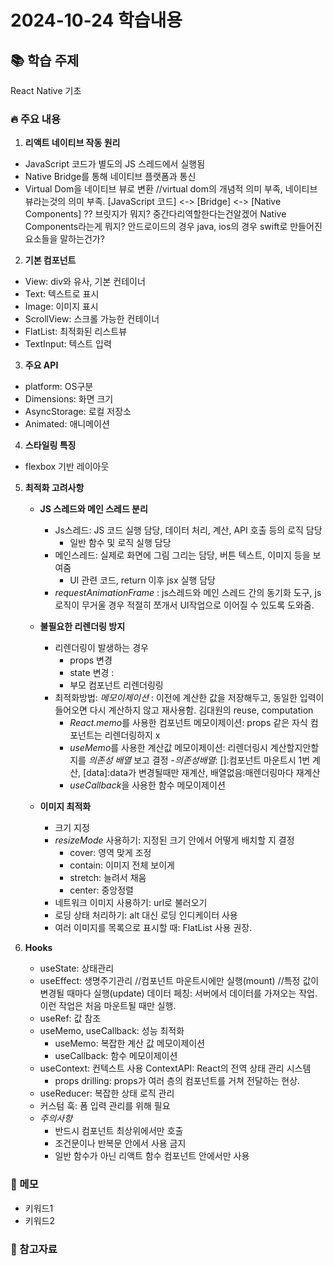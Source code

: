 # 2024-10-24 학습내용

## 📚 학습 주제

React Native 기초

### 🔥 주요 내용

1. **리액트 네이티브 작동 원리**

- JavaScript 코드가 별도의 JS 스레드에서 실행됨
- Native Bridge를 통해 네이티브 플랫폼과 통신
- Virtual Dom을 네이티브 뷰로 변환 //virtual dom의 개념적 의미 부족, 네이티브 뷰라는것의 의미 부족.
  [JavaScript 코드] <-> [Bridge] <-> [Native Components] ?? 브릿지가 뭐지? 중간다리역할한다는건알겠어 Native Components라는게 뭐지? 안드로이드의 경우 java, ios의 경우 swift로 만들어진 요소들을 말하는건가?

2. **기본 컴포넌트**

- View: div와 유사, 기본 컨테이너
- Text: 텍스트로 표시
- Image: 이미지 표시
- ScrollView: 스크롤 가능한 컨테이너
- FlatList: 최적화된 리스트뷰
- TextInput: 텍스트 입력

3. **주요 API**

- platform: OS구분
- Dimensions: 화면 크기
- AsyncStorage: 로컬 저장소
- Animated: 애니메이션

4. **스타일링 특징**

- flexbox 기반 레이아웃

5. **최적화 고려사항**

   - **JS 스레드와 메인 스레드 분리**

     - Js스레드: JS 코드 실행 담당, 데이터 처리, 계산, API 호출 등의 로직 담당
       - 일반 함수 및 로직 실행 담당
     - 메인스레드: 실제로 화면에 그림 그리는 담당, 버튼 텍스트, 이미지 등을 보여줌
       - UI 관련 코드, return 이후 jsx 실행 담당
     - _requestAnimationFrame_ : js스레드와 메인 스레드 간의 동기화 도구, js 로직이 무거울 경우 적절히 쪼개서 UI작업으로 이어질 수 있도록 도와줌.

   - **불필요한 리렌더링 방지**

     - 리렌더링이 발생하는 경우
       - props 변경
       - state 변경 :
       - 부모 컴포넌트 리렌더링링
     - 최적화방법: _메모이제이션_ : 이전에 계산한 값을 저장해두고, 동일한 입력이 들어오면 다시 계산하지 않고 재사용함. 김대원의 reuse, computation
       - *React.memo*를 사용한 컴포넌트 메모이제이션: props 같은 자식 컴포넌트는 리렌더링하지 x
       - *useMemo*를 사용한 계산값 메모이제이션: 리렌더링시 계산할지안할지를 _의존성 배열_ 보고 결정 -_의존성배열_: []:컴포넌트 마운트시 1번 계산, [data]:data가 변경될때만 재계산, 배열없음:매렌더링마다 재계산
       - *useCallback*을 사용한 함수 메모이제이션

   - **이미지 최적화**
     - 크기 지정
     - _resizeMode_ 사용하기: 지정된 크기 안에서 어떻게 배치할 지 결정
       - cover: 영역 맞게 조정
       - contain: 이미지 전체 보이게
       - stretch: 늘려서 채움
       - center: 중앙정렬
     - 네트워크 이미지 사용하기: url로 불러오기
     - 로딩 상태 처리하기: alt 대신 로딩 인디케이터 사용
     - 여러 이미지를 목록으로 표시할 때: FlatList 사용 권장.

6. **Hooks**
   - useState: 상태관리
   - useEffect: 생명주기관리 //컴포넌트 마운트시에만 실행(mount) //특정 값이 변경될 때마다 실행(update) 데이터 페칭: 서버에서 데이터를 가져오는 작업. 이런 작업은 처음 마운트될 때만 실행.
   - useRef: 값 참조
   - useMemo, useCallback: 성능 최적화
     - useMemo: 복잡한 계산 값 메모이제이션
     - useCallback: 함수 메모이제이션
   - useContext: 컨텍스트 사용 ContextAPI: React의 전역 상태 관리 시스템
     - props drilling: props가 여러 층의 컴포넌트를 거쳐 전달하는 현상.
   - useReducer: 복잡한 상태 로직 관리
   - 커스텀 훅: 폼 입력 관리를 위해 필요
   - _주의사항_
     - 반드시 컴포넌트 최상위에서만 호출
     - 조건문이나 반복문 안에서 사용 금지
     - 일반 함수가 아닌 리액트 함수 컴포넌트 안에서만 사용

### 📝 메모

- 키워드1
- 키워드2

### 📌 참고자료

```

```
